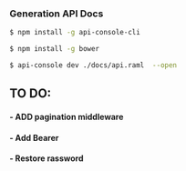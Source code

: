 ### Generation API Docs

```sh
$ npm install -g api-console-cli
```

```sh
$ npm install -g bower
```

```sh
$ api-console dev ./docs/api.raml  --open
```

## TO DO: 
#### - ADD pagination middleware
#### - Add Bearer
#### - Restore rassword


